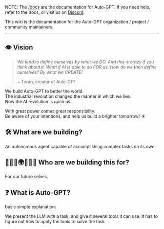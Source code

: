 NOTE: The [/docs](https://docs.agpt.co/) are the documentation for Auto-GPT. If you need help, refer to the docs, or visit us on [Discord](https://discord.gg/autogpt).

This wiki is the documentation for the Auto-GPT organization / project / community maintainers.

- - -

## 👁️ Vision

> *We tend to define ourselves by what we DO.
  And this is crazy if you think about it.
  What if AI is able to do FOR us.
  How do we then define ourselves?
  By what we CREATE!*
>
> ~ Toran, creator of Auto-GPT

We build Auto-GPT to better the world.  
The industrial revolution changed the manner in which we live.  
Now the AI revolution is upon us.  

With great power comes great responsibility.  
Be aware of your intentions, and help us build a brighter tomorrow! ☀️

## 🛠️ What are we building?

An autonomous agent capable of accomplishing complex tasks on its own.

## 🧑‍🤝‍🧑🌍🧑‍🤝‍🧑 Who are we building this for?

For our future selves.

## ❓ What is Auto-GPT?

basic simple explanation:

We present the LLM with a task, and give it several tools it can use.
It has to figure out how to apply the tools to solve the task.
